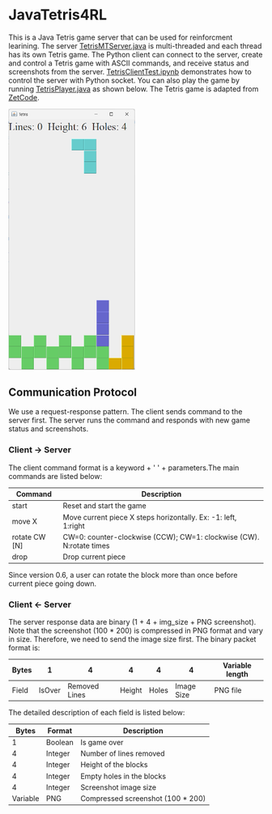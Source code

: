 # JavaTetris4RL

This is a Java Tetris game server that can be used for reinforcment learining. The server [TetrisMTServer.java](java_tetris_server/src/main/java/org/aiotlab/TetrisMTServer.java) is multi-threaded and each thread has its own Tetris game. The Python client can connect to the server, create and control a Tetris game with ASCII commands, and receive status and screenshots from the server. [TetrisClientTest.ipynb](python_notebooks/TetrisClientTest.ipynb) demonstrates how to control the server with Python socket. You can also play the game by running [TetrisPlayer.java](java_tetris_server/src/main/java/org/aiotlab/TetrisPlayer.java) as shown below. The Tetris game is adapted from [ZetCode](https://zetcode.com/javagames/tetris/).

<img width=250 src="img/game_demo1.png" />

## Communication Protocol

We use a request-response pattern. The client sends command to the server first. The server runs the command and responds with new game status and screenshots.

### Client -> Server

The client command format is a keyword + ' ' + parameters.The main commands are listed below:

| Command            | Description                                                      |
|--------------------|------------------------------------------------------------------|
| start              | Reset and start the game                                         |
| move X             | Move current piece X steps horizontally. Ex: -1: left, 1:right   |
| rotate CW [N]         | CW=0: counter-clockwise (CCW); CW=1: clockwise (CW). N:rotate times |
| drop               | Drop current piece                                               |

Since version 0.6, a user can rotate the block more than once before current piece going down. 


### Client <- Server

The server response data are binary (1 + 4 + img_size + PNG screenshot). Note that the screenshot (100 * 200) is compressed in PNG format and vary in size. Therefore, we need to send the image size first. The binary packet format is:

| Bytes |  1    |    4         |  4     |   4   |    4       | Variable length |
|-------|-------|--------------|--------|-------|------------|------------|
| Field |IsOver | Removed Lines| Height | Holes | Image Size | PNG file   |


The detailed description of each field is listed below:

| Bytes    | Format  | Description             |
|----------|---------|-------------------------|
| 1        | Boolean | Is game over            |
| 4        | Integer | Number of lines removed |
| 4        | Integer | Height of the blocks    |
| 4        | Integer | Empty holes in the blocks|
| 4        | Integer | Screenshot image size   |
| Variable | PNG     | Compressed screenshot (100 * 200)   |
